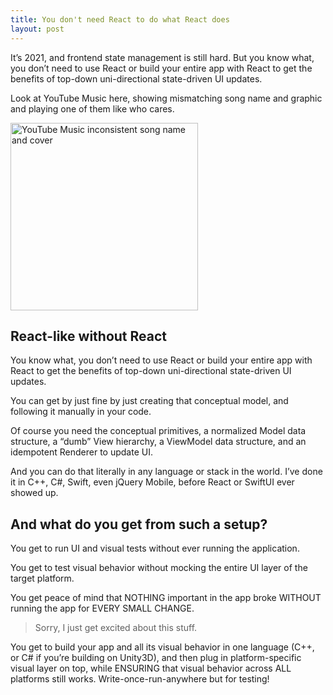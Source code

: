 ```yaml
---
title: You don't need React to do what React does
layout: post
---
```


It’s 2021, and frontend state management is still hard. But you know what, you
don’t need to use React or build your entire app with React to get the benefits
of top-down uni-directional state-driven UI updates.

Look at YouTube Music here, showing mismatching song name and graphic and
playing one of them like who cares.

<img
  src="{{ site.baseurl }}{{ site.imgurl }}/youtube-music-inconsistent-state.png"
  alt="YouTube Music inconsistent song name and cover"
  width="300"
/>

## React-like without React

You know what, you don’t need to use React or build your entire app with React
to get the benefits of top-down uni-directional state-driven UI updates.

You can get by just fine by just creating that conceptual model, and following
it manually in your code. 

Of course you need the conceptual primitives, a normalized Model data
structure, a “dumb” View hierarchy, a ViewModel data structure, and an
idempotent Renderer to update UI.

And you can do that literally in any language or stack in the world. I’ve done
it in C++, C#, Swift, even jQuery Mobile, before React or SwiftUI ever showed
up. 

## And what do you get from such a setup?

You get to run UI and visual tests without ever running the application.

You get to test visual behavior without mocking the entire UI layer of the
target platform. 

You get peace of mind that NOTHING important in the app broke WITHOUT running
the app for EVERY SMALL CHANGE.

> Sorry, I just get excited about this stuff.

You get to build your app and all its visual behavior in one language (C++, or
C# if you’re building on Unity3D), and then plug in platform-specific visual
layer on top, while ENSURING that visual behavior across ALL platforms still
works. Write-once-run-anywhere but for testing!

